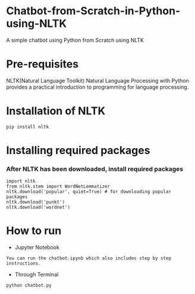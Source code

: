 # Chatbot-from-Scratch-in-Python-using-NLTK
A simple chatbot using Python from Scratch using NLTK

# Pre-requisites
NLTK(Natural Language Toolkit)
Natural Language Processing with Python provides a practical introduction to programming for language processing.

# Installation of NLTK
`pip install nltk`

# Installing required packages
### After NLTK has been downloaded, install required packages
```
import nltk
from nltk.stem import WordNetLemmatizer
nltk.download('popular', quiet=True) # for downloading popular packages
nltk.download('punkt')
nltk.download('wordnet')
```
# How to run
- Jupyter Notebook
```
You can run the chatbot.ipynb which also includes step by step instructions.
```

- Through Terminal
```
python chatbot.py
```
